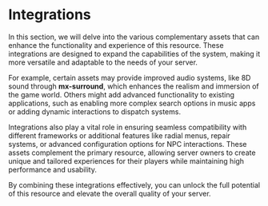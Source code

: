 # Integrations

In this section, we will delve into the various complementary assets that can enhance the functionality and experience of this resource. These integrations are designed to expand the capabilities of the system, making it more versatile and adaptable to the needs of your server.

For example, certain assets may provide improved audio systems, like 8D sound through **mx-surround**, which enhances the realism and immersion of the game world. Others might add advanced functionality to existing applications, such as enabling more complex search options in music apps or adding dynamic interactions to dispatch systems.

Integrations also play a vital role in ensuring seamless compatibility with different frameworks or additional features like radial menus, repair systems, or advanced configuration options for NPC interactions. These assets complement the primary resource, allowing server owners to create unique and tailored experiences for their players while maintaining high performance and usability.

By combining these integrations effectively, you can unlock the full potential of this resource and elevate the overall quality of your server.
